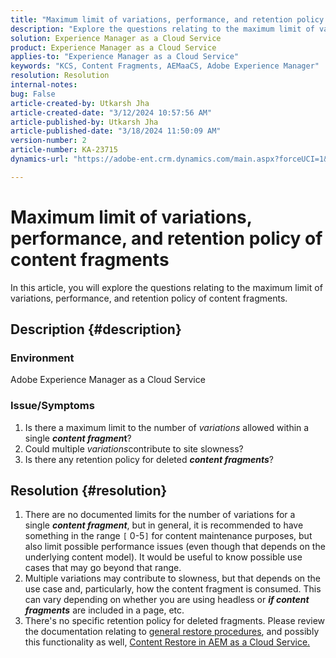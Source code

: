 ```yaml
---
title: "Maximum limit of variations, performance, and retention policy of content fragments"
description: "Explore the questions relating to the maximum limit of variations, performance, and retention policy of content fragments."
solution: Experience Manager as a Cloud Service
product: Experience Manager as a Cloud Service
applies-to: "Experience Manager as a Cloud Service"
keywords: "KCS, Content Fragments, AEMaaCS, Adobe Experience Manager"
resolution: Resolution
internal-notes: 
bug: False
article-created-by: Utkarsh Jha
article-created-date: "3/12/2024 10:57:56 AM"
article-published-by: Utkarsh Jha
article-published-date: "3/18/2024 11:50:09 AM"
version-number: 2
article-number: KA-23715
dynamics-url: "https://adobe-ent.crm.dynamics.com/main.aspx?forceUCI=1&pagetype=entityrecord&etn=knowledgearticle&id=fcf6705a-5fe0-ee11-904d-6045bd0063aa"

---
```

# Maximum limit of variations, performance, and retention policy of content fragments


In this article, you will explore the questions relating to the maximum limit of variations, performance, and retention policy of content fragments.

## Description {#description}


### Environment

Adobe Experience Manager as a Cloud Service

### Issue/Symptoms

1. Is there a maximum limit to the number of *variations* allowed within a single <b>*content fragmen*t</b>?
2. Could multiple *variations*contribute to site slowness?
3. Is there any retention policy for deleted <b>*content fragments</b>*?



## Resolution {#resolution}


1. There are no documented limits for the number of variations for a single <b>*content fragment</b>*, but in general, it is recommended to have something in the range `[` 0-5`]`  for content maintenance purposes, but also limit possible performance issues (even though that depends on the underlying content model). It would be useful to know possible use cases that may go beyond that range.
2. Multiple variations may contribute to slowness, but that depends on the use case and, particularly, how the content fragment is consumed. This can vary depending on whether you are using headless or <b>*if content fragments</b>* are included in a page, etc.
3. There's no specific retention policy for deleted fragments. Please review the documentation relating to [general restore procedures](https://experienceleague.adobe.com/docs/experience-cloud-kcs/kbarticles/KA-23505.html?lang=en), and possibly this functionality as well, [Content Restore in AEM as a Cloud Service.](https://experienceleague.adobe.com/docs/experience-manager-cloud-service/content/operations/restore.html?lang=en)

